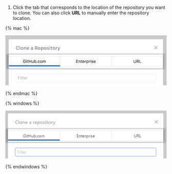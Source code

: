 1. Click the tab that corresponds to the location of the repository you want to clone. You can also click **URL** to manually enter the repository location.

  {% mac %}

  ![Location tabs in the Clone a repository menu](/assets/images/help/desktop/choose-repository-location-mac.png)

  {% endmac %}

  {% windows %}

  ![Location tabs in the Clone a repository menu](/assets/images/help/desktop/choose-repository-location-win.png)

  {% endwindows %}
